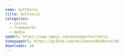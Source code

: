 ```yaml
---
name: buttterui
title: buttterui
categories:
  - css+ui
  - frameworks
  - media
npmUrl: https://www.npmjs.com/package/buttterui
homepageUrl: https://github.com/HeJimenez00/ButterUI
downloads: 10
---
```

